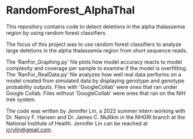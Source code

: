 # RandomForest_AlphaThal
This repository contains code to detect deletions in the alpha thalassemia region by using random forest classifiers.

The focus of this project was to use random forest classifiers to analyze large deletions in the alpha thalassemia region from short sequence reads.  

The ‘RanFor_Graphing.py’ file plots how model accuracy reacts to model complexity and coverage per sample to examine if the model is overfitting.  
The ‘RanFor_RealData.py’ file analyzes how well real data performs on a model created from simulated data by displaying genotype and genotype probability 
    outputs.  Files with 'GoogleCollab' were ones that ran under Google Collab.  Files without 'GoogleCollab' were ones that ran on the NIH trek system.

The code was written by Jennifer Lin, a 2022 summer intern working with Dr. Nancy F. Hansen and Dr. James C. Mullikin in the NHGRI branch at 
    the National Institute of Health.  Jennifer Lin can be reached at jcrylin@gmail.com. 
